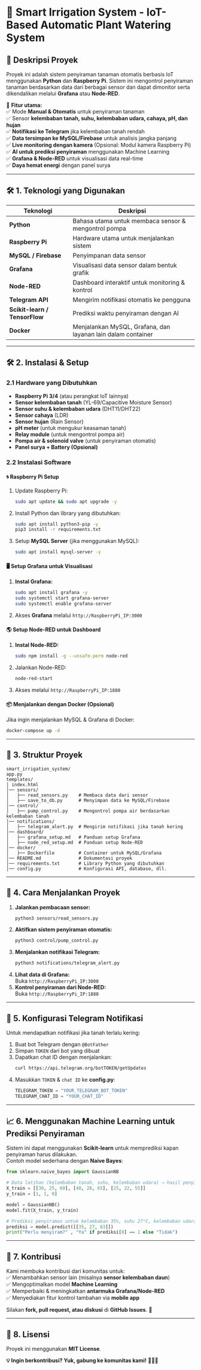 # **🌱 Smart Irrigation System - IoT-Based Automatic Plant Watering System**  

## **📌 Deskripsi Proyek**  
Proyek ini adalah sistem penyiraman tanaman otomatis berbasis IoT menggunakan **Python** dan **Raspberry Pi**. Sistem ini mengontrol penyiraman tanaman berdasarkan data dari berbagai sensor dan dapat dimonitor serta dikendalikan melalui **Grafana** atau **Node-RED**.  

🚀 **Fitur utama:**  
✅ Mode **Manual & Otomatis** untuk penyiraman tanaman  
✅ Sensor **kelembaban tanah, suhu, kelembaban udara, cahaya, pH, dan hujan**  
✅ **Notifikasi ke Telegram** jika kelembaban tanah rendah  
✅ **Data tersimpan ke MySQL/Firebase** untuk analisis jangka panjang  
✅ **Live monitoring dengan kamera** (Opsional: Modul kamera Raspberry Pi)  
✅ **AI untuk prediksi penyiraman** menggunakan Machine Learning  
✅ **Grafana & Node-RED** untuk visualisasi data real-time  
✅ **Daya hemat energi** dengan panel surya  

---

## **🛠️ 1. Teknologi yang Digunakan**  
| Teknologi | Deskripsi |
|-----------|-----------|
| **Python** | Bahasa utama untuk membaca sensor & mengontrol pompa |
| **Raspberry Pi** | Hardware utama untuk menjalankan sistem |
| **MySQL / Firebase** | Penyimpanan data sensor |
| **Grafana** | Visualisasi data sensor dalam bentuk grafik |
| **Node-RED** | Dashboard interaktif untuk monitoring & kontrol |
| **Telegram API** | Mengirim notifikasi otomatis ke pengguna |
| **Scikit-learn / TensorFlow** | Prediksi waktu penyiraman dengan AI |
| **Docker** | Menjalankan MySQL, Grafana, dan layanan lain dalam container |

---

## **🛠️ 2. Instalasi & Setup**  
### **2.1 Hardware yang Dibutuhkan**
- **Raspberry Pi 3/4** (atau perangkat IoT lainnya)
- **Sensor kelembaban tanah** (YL-69/Capacitive Moisture Sensor)
- **Sensor suhu & kelembaban udara** (DHT11/DHT22)
- **Sensor cahaya** (LDR)
- **Sensor hujan** (Rain Sensor)
- **pH meter** (untuk mengukur keasaman tanah)
- **Relay module** (untuk mengontrol pompa air)
- **Pompa air & solenoid valve** (untuk penyiraman otomatis)
- **Panel surya + Battery (Opsional)**

### **2.2 Instalasi Software**  
#### **🌀 Raspberry Pi Setup**
1. Update Raspberry Pi:  
   ```sh
   sudo apt update && sudo apt upgrade -y
   ```
2. Install Python dan library yang dibutuhkan:  
   ```sh
   sudo apt install python3-pip -y
   pip3 install -r requirements.txt
   ```
3. Setup **MySQL Server** (jika menggunakan MySQL):  
   ```sh
   sudo apt install mysql-server -y
   ```

#### **🖥️ Setup Grafana untuk Visualisasi**
1. **Instal Grafana:**  
   ```sh
   sudo apt install grafana -y
   sudo systemctl start grafana-server
   sudo systemctl enable grafana-server
   ```
2. Akses **Grafana** melalui `http://RaspberryPi_IP:3000`

#### **🌎 Setup Node-RED untuk Dashboard**
1. **Instal Node-RED:**  
   ```sh
   sudo npm install -g --unsafe-perm node-red
   ```
2. Jalankan Node-RED:  
   ```sh
   node-red-start
   ```
3. Akses melalui `http://RaspberryPi_IP:1880`

#### **📦 Menjalankan dengan Docker (Opsional)**
Jika ingin menjalankan MySQL & Grafana di Docker:  
```sh
docker-compose up -d
```

---

## **🔗 3. Struktur Proyek**
```
smart_irrigation_system/
app.py
templates/
| index.html
│── sensors/
│   ├── read_sensors.py    # Membaca data dari sensor
│   ├── save_to_db.py      # Menyimpan data ke MySQL/Firebase
│── control/
│   ├── pump_control.py    # Mengontrol pompa air berdasarkan kelembaban tanah
│── notifications/
│   ├── telegram_alert.py  # Mengirim notifikasi jika tanah kering
│── dashboard/
│   ├── grafana_setup.md   # Panduan setup Grafana
│   ├── node_red_setup.md  # Panduan setup Node-RED
│── docker/
│   ├── Dockerfile         # Container untuk MySQL/Grafana
│── README.md              # Dokumentasi proyek
│── requirements.txt       # Library Python yang dibutuhkan
│── config.py              # Konfigurasi API, database, dll.
```

---

## **🚀 4. Cara Menjalankan Proyek**
1. **Jalankan pembacaan sensor:**  
   ```sh
   python3 sensors/read_sensors.py
   ```
2. **Aktifkan sistem penyiraman otomatis:**  
   ```sh
   python3 control/pump_control.py
   ```
3. **Menjalankan notifikasi Telegram:**  
   ```sh
   python3 notifications/telegram_alert.py
   ```
4. **Lihat data di Grafana:**  
   Buka `http://RaspberryPi_IP:3000`  
5. **Kontrol penyiraman dari Node-RED:**  
   Buka `http://RaspberryPi_IP:1880`

---

## **🔧 5. Konfigurasi Telegram Notifikasi**
Untuk mendapatkan notifikasi jika tanah terlalu kering:  
1. Buat bot Telegram dengan `@BotFather`  
2. Simpan `TOKEN` dari bot yang dibuat  
3. Dapatkan chat ID dengan menjalankan:  
   ```sh
   curl https://api.telegram.org/botTOKEN/getUpdates
   ```
4. Masukkan `TOKEN` & `chat ID` ke **config.py**:  
   ```python
   TELEGRAM_TOKEN = "YOUR_TELEGRAM_BOT_TOKEN"
   TELEGRAM_CHAT_ID = "YOUR_CHAT_ID"
   ```

---

## **📈 6. Menggunakan Machine Learning untuk Prediksi Penyiraman**
Sistem ini dapat menggunakan **Scikit-learn** untuk memprediksi kapan penyiraman harus dilakukan.  
Contoh model sederhana dengan **Naive Bayes**:  
```python
from sklearn.naive_bayes import GaussianNB

# Data latihan (kelembaban tanah, suhu, kelembaban udara) → hasil penyiraman (1=Ya, 0=Tidak)
X_train = [[30, 25, 60], [40, 28, 65], [25, 22, 55]]
y_train = [1, 1, 0]

model = GaussianNB()
model.fit(X_train, y_train)

# Prediksi penyiraman untuk kelembaban 35%, suhu 27°C, kelembaban udara 63%
prediksi = model.predict([[35, 27, 63]])
print("Perlu menyiram?" , "Ya" if prediksi[0] == 1 else "Tidak")
```

---

## **🎯 7. Kontribusi**
Kami membuka kontribusi dari komunitas untuk:  
✅ Menambahkan sensor lain (misalnya **sensor kelembaban daun**)  
✅ Mengoptimalkan model **Machine Learning**  
✅ Memperbaiki & meningkatkan **antarmuka Grafana/Node-RED**  
✅ Menyediakan fitur kontrol tambahan via **mobile app**  

Silakan **fork, pull request, atau diskusi** di **GitHub Issues**. 🚀  

---

## **📜 8. Lisensi**
Proyek ini menggunakan **MIT License**.  

**💡 Ingin berkontribusi? Yuk, gabung ke komunitas kami!** 🚀🚀🚀
